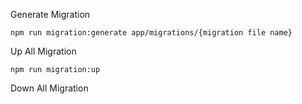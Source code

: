 Generate Migration

`npm run migration:generate app/migrations/{migration file name}`

Up All Migration

`npm run migration:up`

Down All Migration
    